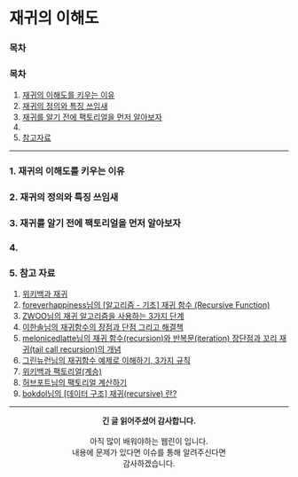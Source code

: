 # 재귀의 이해도

### 목차
### 목차
1. [재귀의 이해도를 키우는 이유](https://github.com/hongcoding94/Daily-Coding-Test-java/blob/main/%EC%95%8C%EA%B3%A0%EB%A6%AC%EC%A6%98%20%ED%9A%8C%EA%B3%A0%EB%A1%9D/009.%20%EC%9E%AC%EA%B7%80%EC%9D%98%20%EC%9D%B4%ED%95%B4%EB%8F%84.md#1-%EC%9E%AC%EA%B7%80%EC%9D%98-%EC%9D%B4%ED%95%B4%EB%8F%84%EB%A5%BC-%ED%82%A4%EC%9A%B0%EB%8A%94-%EC%9D%B4%EC%9C%A0)
2. [재귀의 정의와 특징 쓰임새](https://github.com/hongcoding94/Daily-Coding-Test-java/blob/main/%EC%95%8C%EA%B3%A0%EB%A6%AC%EC%A6%98%20%ED%9A%8C%EA%B3%A0%EB%A1%9D/009.%20%EC%9E%AC%EA%B7%80%EC%9D%98%20%EC%9D%B4%ED%95%B4%EB%8F%84.md#2-%EC%9E%AC%EA%B7%80%EC%9D%98-%EC%A0%95%EC%9D%98%EC%99%80-%ED%8A%B9%EC%A7%95-%EC%93%B0%EC%9E%84%EC%83%88)
3. [재귀를 알기 전에 팩토리얼을 먼저 알아보자](https://github.com/hongcoding94/Daily-Coding-Test-java/blob/main/%EC%95%8C%EA%B3%A0%EB%A6%AC%EC%A6%98%20%ED%9A%8C%EA%B3%A0%EB%A1%9D/009.%20%EC%9E%AC%EA%B7%80%EC%9D%98%20%EC%9D%B4%ED%95%B4%EB%8F%84.md#3-%EC%9E%AC%EA%B7%80%EB%A5%BC-%EC%95%8C%EA%B8%B0-%EC%A0%84%EC%97%90-%ED%8C%A9%ED%86%A0%EB%A6%AC%EC%96%BC%EC%9D%84-%EB%A8%BC%EC%A0%80-%EC%95%8C%EC%95%84%EB%B3%B4%EC%9E%90)
4. []()
5. [참고자료](https://github.com/hongcoding94/Daily-Coding-Test-java/blob/main/%EC%95%8C%EA%B3%A0%EB%A6%AC%EC%A6%98%20%ED%9A%8C%EA%B3%A0%EB%A1%9D/009.%20%EC%9E%AC%EA%B7%80%EC%9D%98%20%EC%9D%B4%ED%95%B4%EB%8F%84.md#5-%EC%B0%B8%EA%B3%A0-%EC%9E%90%EB%A3%8C)

---

### 1. 재귀의 이해도를 키우는 이유

### 2. 재귀의 정의와 특징 쓰임새

### 3. 재귀를 알기 전에 팩토리얼을 먼저 알아보자

### 4. 

### 5. 참고 자료
1. [위키백과 재귀](https://ko.wikipedia.org/wiki/%EC%9E%AC%EA%B7%80_(%EC%BB%B4%ED%93%A8%ED%84%B0_%EA%B3%BC%ED%95%99))
2. [foreverhappiness님의 [알고리즘 - 기초] 재귀 함수 (Recursive Function)](https://foreverhappiness.tistory.com/103)
3. [ZWOO님의 재귀 알고리즘을 사용하는 3가지 단계](https://brunch.co.kr/@newnorm/129)
4. [이한솔님의 재귀함수의 장점과 단점 그리고 해결책](https://catsbi.oopy.io/dbcc8c79-4600-4655-b2e2-b76eb7309e60)
5. [melonicedlatte님의 재귀 함수(recursion)와 반복문(iteration) 장단점과 꼬리 재귀(tail call recursion)의 개념](https://melonicedlatte.com/2021/05/10/001900.html)
6. [그린뉴런님의 재귀함수 예제로 이해하기, 3가지 규칙](https://targetcoders.com/%EC%9E%AC%EA%B7%80%ED%95%A8%EC%88%98-%EC%98%88%EC%A0%9C-%EC%9D%B4%ED%95%B4%ED%95%98%EA%B8%B0/)
7. [위키백과 팩토리얼(계승)](https://ko.wikipedia.org/wiki/%EA%B3%84%EC%8A%B9)
8. [허브포트님의 팩토리얼 계산하기](https://domaindeveloper.tistory.com/14)
9. [bokdol님의 [데이터 구조] 재귀(recursive) 란?](https://medium.com/@sunnkis/%EB%8D%B0%EC%9D%B4%ED%84%B0-%EA%B5%AC%EC%A1%B0-%EC%9E%AC%EA%B7%80-8d96633be4cd)

---
<div align="center">
  <b>긴 글 읽어주셨어 감사합니다.</b><br/><br/>
  아직 많이 배워야하는 웹린이 입니다.<br/>
  내용에 문제가 있다면 이슈를 통해 알려주신다면 <br>
  감사하겠습니다.
</div>

